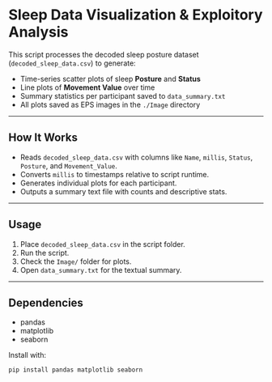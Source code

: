 # Sleep Data Visualization & Exploitory Analysis

This script processes the decoded sleep posture dataset (`decoded_sleep_data.csv`) to generate:

- Time-series scatter plots of sleep **Posture** and **Status**
- Line plots of **Movement Value** over time  
- Summary statistics per participant saved to `data_summary.txt`  
- All plots saved as EPS images in the `./Image` directory  

---

## How It Works

- Reads `decoded_sleep_data.csv` with columns like `Name`, `millis`, `Status`, `Posture`, and `Movement_Value`.
- Converts `millis` to timestamps relative to script runtime.
- Generates individual plots for each participant.
- Outputs a summary text file with counts and descriptive stats.

---

## Usage

1. Place `decoded_sleep_data.csv` in the script folder.
2. Run the script.
3. Check the `Image/` folder for plots.
4. Open `data_summary.txt` for the textual summary.

---

## Dependencies

- pandas
- matplotlib
- seaborn

Install with:

```bash
pip install pandas matplotlib seaborn


